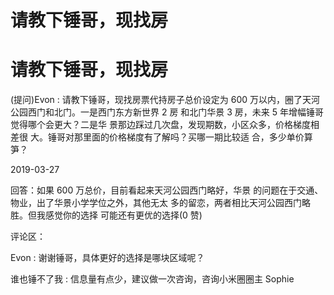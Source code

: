 # 请教下锤哥，现找房

# 请教下锤哥，现找房

(提问)Evon : 请教下锤哥，现找房票代持房子总价设定为 600 万以内，圈了天河公园西门和北门。一是西门东方新世界 2 房 和北门华景 3 房，未来 5 年增幅锤哥觉得哪个会更大？二是华 景那边踩过几次盘，发现期数，小区众多，价格梯度相差很 大。锤哥对那里面的价格梯度有了解吗？买哪一期比较适 合，多少单价算笋？

2019-03-27

回答：如果 600 万总价，目前看起来天河公园西门略好，华景 的问题在于交通、物业，出了华景小学学位之外，其他无太 多的留恋，两者相比天河公园西门略胜。但我感觉你的选择 可能还有更优的选择(0 赞)

评论区：

Evon : 谢谢锤哥，具体更好的选择是哪块区域呢？

谁也锤不了我 : 信息量有点少，建议做一次咨询，咨询小米圈圈主 Sophie